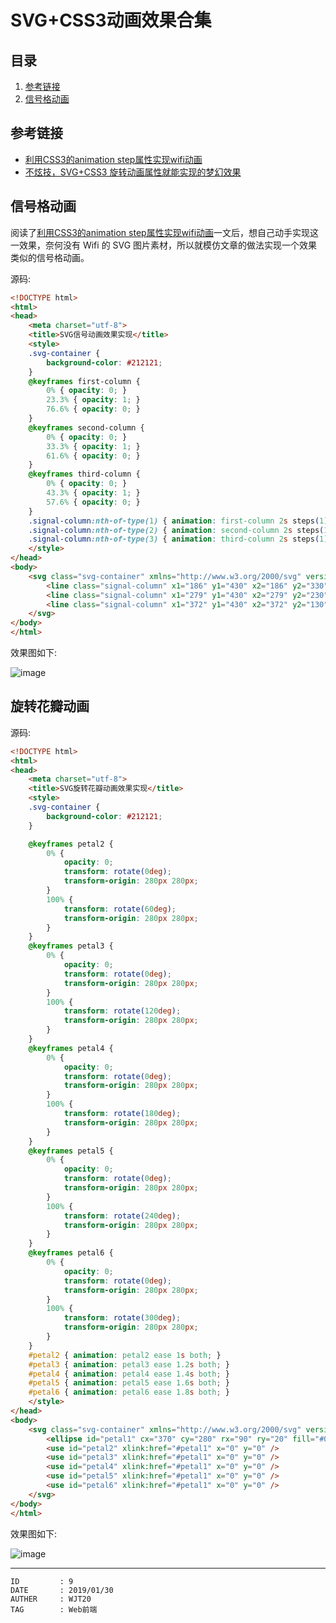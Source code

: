 
# SVG+CSS3动画效果合集 #

## 目录 ##

1. [参考链接](#href1)
2. [信号格动画](#href2)

## <a name="href1">参考链接</a> ##

- [利用CSS3的animation step属性实现wifi动画](https://juejin.im/post/597694e75188250d4d352cf9)
- [不炫技，SVG+CSS3 旋转动画属性就能实现的梦幻效果](https://juejin.im/post/5a150fc06fb9a0451e3f7042)

## <a name="href2">信号格动画</a> ##

阅读了[利用CSS3的animation step属性实现wifi动画](https://juejin.im/post/597694e75188250d4d352cf9)一文后，想自己动手实现这一效果，奈何没有 Wifi 的 SVG 图片素材，所以就模仿文章的做法实现一个效果类似的信号格动画。

源码:

```html
<!DOCTYPE html>
<html>
<head>
    <meta charset="utf-8">
    <title>SVG信号动画效果实现</title>
    <style>
    .svg-container {
        background-color: #212121;
    }
    @keyframes first-column {
        0% { opacity: 0; }
        23.3% { opacity: 1; }
        76.6% { opacity: 0; }
    }
    @keyframes second-column {
        0% { opacity: 0; }
        33.3% { opacity: 1; }
        61.6% { opacity: 0; }
    }
    @keyframes third-column {
        0% { opacity: 0; }
        43.3% { opacity: 1; }
        57.6% { opacity: 0; }
    }
    .signal-column:nth-of-type(1) { animation: first-column 2s steps(1) infinite; }
    .signal-column:nth-of-type(2) { animation: second-column 2s steps(1) infinite; }
    .signal-column:nth-of-type(3) { animation: third-column 2s steps(1) infinite; }
    </style>
</head>
<body>
    <svg class="svg-container" xmlns="http://www.w3.org/2000/svg" version="1.0" width="560" height="560">
        <line class="signal-column" x1="186" y1="430" x2="186" y2="330" stroke="#eeeeee" stroke-width="75" />
        <line class="signal-column" x1="279" y1="430" x2="279" y2="230" stroke="#eeeeee" stroke-width="75" />
        <line class="signal-column" x1="372" y1="430" x2="372" y2="130" stroke="#eeeeee" stroke-width="75" />
    </svg>
</body>
</html>
```

效果图如下:

![image](https://raw.githubusercontent.com/WebUnion-core/doc-repositort/master/WJT20/images/w116.gif)

## 旋转花瓣动画 ##

源码:

```html
<!DOCTYPE html>
<html>
<head>
    <meta charset="utf-8">
    <title>SVG旋转花瓣动画效果实现</title>
    <style>
    .svg-container {
        background-color: #212121;
    }

    @keyframes petal2 {
        0% {
            opacity: 0;
            transform: rotate(0deg);
            transform-origin: 280px 280px;
        }
        100% {
            transform: rotate(60deg);
            transform-origin: 280px 280px;
        }
    }
    @keyframes petal3 {
        0% {
            opacity: 0;
            transform: rotate(0deg);
            transform-origin: 280px 280px;
        }
        100% {
            transform: rotate(120deg);
            transform-origin: 280px 280px;
        }
    }
    @keyframes petal4 {
        0% {
            opacity: 0;
            transform: rotate(0deg);
            transform-origin: 280px 280px;
        }
        100% {
            transform: rotate(180deg);
            transform-origin: 280px 280px;
        }
    }
    @keyframes petal5 {
        0% {
            opacity: 0;
            transform: rotate(0deg);
            transform-origin: 280px 280px;
        }
        100% {
            transform: rotate(240deg);
            transform-origin: 280px 280px;
        }
    }
    @keyframes petal6 {
        0% {
            opacity: 0;
            transform: rotate(0deg);
            transform-origin: 280px 280px;
        }
        100% {
            transform: rotate(300deg);
            transform-origin: 280px 280px;
        }
    }
    #petal2 { animation: petal2 ease 1s both; }
    #petal3 { animation: petal3 ease 1.2s both; }
    #petal4 { animation: petal4 ease 1.4s both; }
    #petal5 { animation: petal5 ease 1.6s both; }
    #petal6 { animation: petal6 ease 1.8s both; }
    </style>
</head>
<body>
    <svg class="svg-container" xmlns="http://www.w3.org/2000/svg" version="1.0" width="560" height="560">
        <ellipse id="petal1" cx="370" cy="280" rx="90" ry="20" fill="#00a4e9" opacity="0.75" />
        <use id="petal2" xlink:href="#petal1" x="0" y="0" />
        <use id="petal3" xlink:href="#petal1" x="0" y="0" />
        <use id="petal4" xlink:href="#petal1" x="0" y="0" />
        <use id="petal5" xlink:href="#petal1" x="0" y="0" />
        <use id="petal6" xlink:href="#petal1" x="0" y="0" />
    </svg>
</body>
</html>
```

效果图如下:

![image](https://raw.githubusercontent.com/WebUnion-core/doc-repositort/master/WJT20/images/w117.gif)

---

```
ID         : 9
DATE       : 2019/01/30
AUTHER     : WJT20
TAG        : Web前端
```
